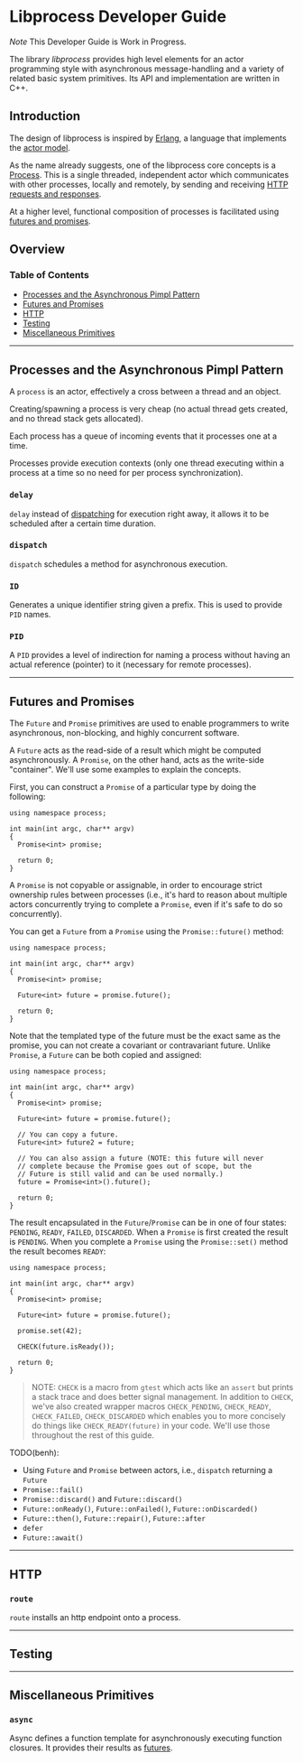 # Libprocess Developer Guide

*Note* This Developer Guide is Work in Progress.

The library _libprocess_ provides high level elements for an
actor programming style with asynchronous message-handling and a
variety of related basic system primitives. Its API and
implementation are written in C++.


## Introduction

The design of libprocess is inspired by [Erlang](http://erlang.org),
a language that implements the
[actor model](http://en.wikipedia.org/wiki/Actor_model).

As the name already suggests, one of the libprocess core concepts is a
[Process](#process). This is a single threaded, independent actor which
communicates with other processes, locally and remotely, by sending and receiving [HTTP requests and responses](#http).

At a higher level, functional composition of processes is facilitated using [futures and promises](#futures-and-promises).


## Overview

### Table of Contents

* [Processes and the Asynchronous Pimpl Pattern](#processes)
* [Futures and Promises](#futures-and-promises)
* [HTTP](#http)
* [Testing](#testing)
* [Miscellaneous Primitives](#miscellaneous-primitives)

---

## Processes and the Asynchronous Pimpl Pattern

A `process` is an actor, effectively a cross between a thread and an object.

Creating/spawning a process is very cheap (no actual thread gets
created, and no thread stack gets allocated).

Each process has a queue of incoming events that it processes one at a
time.

Processes provide execution contexts (only one thread executing within
a process at a time so no need for per process synchronization).

<!---
~~~{.cpp}
using namespace process;

class MyProcess : public Process<MyProcess> {};

int main(int argc, char** argv)
{
  MyProcess process;
  spawn(process);
  terminate(process);
  wait(process);
  return 0;
}
~~~
---->

### `delay`

`delay` instead of [dispatching](#dispatch) for execution right away, it allows it to be scheduled after a certain time duration.


### `dispatch`

`dispatch` schedules a method for asynchronous execution.

<!---
~~~{.cpp}
using namespace process;

class QueueProcess : public Process<QueueProcess>
{
public:
  void enqueue(int i) { this->i = i; }
  int dequeue() { return this->i; }

private:
  int i;
};


int main(int argc, char** argv)
{
  QueueProcess process;
  spawn(process);

  dispatch(process, &QueueProcess::enqueue, 42);
  dispatch(process, &QueueProcess::enqueue, 43);

  ...;
}
~~~
---->


### `ID`

Generates a unique identifier string given a prefix. This is used to
provide `PID` names.


### `PID`

A `PID` provides a level of indirection for naming a process without
having an actual reference (pointer) to it (necessary for remote
processes).

<!---
~~~{.cpp}
using namespace process;

int main(int argc, char** argv)
{
  QueueProcess process;
  spawn(process);

  PID<QueueProcess> pid = process.self();

  dispatch(pid, &QueueProcess:enqueue, 42);

  terminate(pid);
  wait(pid);

  return 0;
}
~~~
---->

---

## Futures and Promises

The `Future` and `Promise` primitives are used to enable
programmers to write asynchronous, non-blocking, and highly
concurrent software.

A `Future` acts as the read-side of a result which might be
computed asynchronously. A `Promise`, on the other hand, acts
as the write-side "container". We'll use some examples to
explain the concepts.

First, you can construct a `Promise` of a particular type by
doing the following:

~~~{.cpp}
using namespace process;

int main(int argc, char** argv)
{
  Promise<int> promise;

  return 0;
}
~~~

A `Promise` is not copyable or assignable, in order to encourage
strict ownership rules between processes (i.e., it's hard to
reason about multiple actors concurrently trying to complete a
`Promise`, even if it's safe to do so concurrently).

You can get a `Future` from a `Promise` using the
`Promise::future()` method:

~~~{.cpp}
using namespace process;

int main(int argc, char** argv)
{
  Promise<int> promise;

  Future<int> future = promise.future();

  return 0;
}
~~~

Note that the templated type of the future must be the exact
same as the promise, you can not create a covariant or
contravariant future. Unlike `Promise`, a `Future` can be both
copied and assigned:

~~~{.cpp}
using namespace process;

int main(int argc, char** argv)
{
  Promise<int> promise;

  Future<int> future = promise.future();

  // You can copy a future.
  Future<int> future2 = future;

  // You can also assign a future (NOTE: this future will never
  // complete because the Promise goes out of scope, but the
  // Future is still valid and can be used normally.)
  future = Promise<int>().future();

  return 0;
}
~~~

The result encapsulated in the `Future`/`Promise` can be in one
of four states: `PENDING`, `READY`, `FAILED`, `DISCARDED`. When
a `Promise` is first created the result is `PENDING`. When you
complete a `Promise` using the `Promise::set()` method the
result becomes `READY`:

~~~{.cpp}
using namespace process;

int main(int argc, char** argv)
{
  Promise<int> promise;

  Future<int> future = promise.future();

  promise.set(42);

  CHECK(future.isReady());

  return 0;
}
~~~

> NOTE: `CHECK` is a macro from `gtest` which acts like an
> `assert` but prints a stack trace and does better signal
> management. In addition to `CHECK`, we've also created
> wrapper macros `CHECK_PENDING`, `CHECK_READY`, `CHECK_FAILED`,
> `CHECK_DISCARDED` which enables you to more concisely do
> things like `CHECK_READY(future)` in your code. We'll use
> those throughout the rest of this guide.

TODO(benh):
* Using `Future` and `Promise` between actors, i.e., `dispatch` returning a `Future`
* `Promise::fail()`
* `Promise::discard()` and `Future::discard()`
* `Future::onReady()`, `Future::onFailed()`, `Future::onDiscarded()`
* `Future::then()`, `Future::repair()`, `Future::after`
* `defer`
* `Future::await()`

<!--
#### `Future::then`

`Future::then` allows to invoke callbacks once a future is completed.

~~~{.cpp}
using namespace process;

int main(int argc, char** argv)
{
  ...;

  Future<int> i = dispatch(process, &QueueProcess<int>::dequeue);

  dispatch(process, &QueueProcess<int>::enqueue, 42);

  i.then([] (int i) {
    // Use 'i'.
  });

  ...;
}
~~~


### `Promise`

A `promise` is an object that can fulfill a [futures](#future), i.e. assign a result value to it.


~~~{.cpp}
using namespace process;

template <typename T>
class QueueProcess : public Process<QueueProcess<T>>
{
public:
  Future<T> dequeue()
  {
    return promise.future();
  }

  void enqueue(T t)
  {
    promise.set(t);
  }

private:
  Promise<T> promise;
};


int main(int argc, char** argv)
{
  ...;

  Future<int> i = dispatch(process, &QueueProcess<int>::dequeue);

  dispatch(process, &QueueProcess<int>::enqueue, 42);

  i.await();

  ...;
}
~~~


### `defer`

`defer` allows the caller to postpone the decision whether to [dispatch](#dispatch) something by creating a callable object which can perform the dispatch at a later point in time.

~~~{.cpp}
using namespace process;

class SomeProcess : public Process<SomeProcess>
{
public:
  void merge()
  {
    queue.get()
      .then(defer(self(), [] (int i) {
        ...;
      }));
  }

private:
  Queue<int> queue;
};
~~~
-->

---

## HTTP

### `route`

`route` installs an http endpoint onto a process.

<!---
~~~{.cpp}
using namespace process;
using namespace process::http;

class QueueProcess : public Process<QueueProcess>
{
public:
  QueueProcess() : ProcessBase("queue") {}

  virtual void initialize() {
    route("/enqueue", [] (Request request)
    {
      // Parse argument from 'request.query' or 'request.body.
      enqueue(arg);
      return OK();
    });
  }
};

// $ curl localhost:1234/queue/enqueue?value=42
~~~
---->

---

## Testing

---

## Miscellaneous Primitives

### `async`

Async defines a function template for asynchronously executing function closures. It provides their results as [futures](#futures-and-promises).
